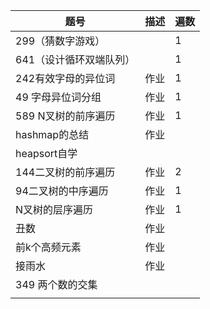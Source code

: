 | 题号                            | 描述 | 遍数 |
| --------------------------------- | ------ | ------ |
| 299（猜数字游戏）          |         | 1      |
| 641（设计循环双端队列） |         | 1      |
| 242有效字母的异位词       | 作业 | 1      |
| 49 字母异位词分组          | 作业 | 1      |
| 589 N叉树的前序遍历        | 作业 | 1      |
| hashmap的总结                  | 作业 |         |
| heapsort自学                    |         |         |
| 144二叉树的前序遍历       | 作业 | 2      |
| 94二叉树的中序遍历        | 作业 | 1      |
| N叉树的层序遍历            | 作业 | 1      |
| 丑数                            | 作业 |         |
| 前k个高频元素               | 作业 |         |
| 接雨水                         | 作业 |         |
| 349 两个数的交集            |         |         |
|                                    |         |         |
